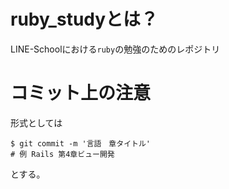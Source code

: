 # ruby_studyとは？
LINE-Schoolにおける`ruby`の勉強のためのレポジトリ

# コミット上の注意
形式としては
```
$ git commit -m '言語　章タイトル'
# 例 Rails 第4章ビュー開発
```
とする。
